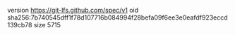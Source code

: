 version https://git-lfs.github.com/spec/v1
oid sha256:7b740545dff1f78d107716b084994f28befa09f6ee3e0eafdf923eccd139cb78
size 5715
